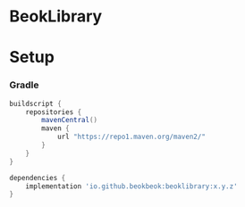 # BeokLibrary

# Setup
### Gradle
```gradle
buildscript {
    repositories {
        mavenCentral()
        maven {
            url "https://repo1.maven.org/maven2/"
        }
    }
}
```

```gradle
dependencies {
    implementation 'io.github.beokbeok:beoklibrary:x.y.z'
}
```
